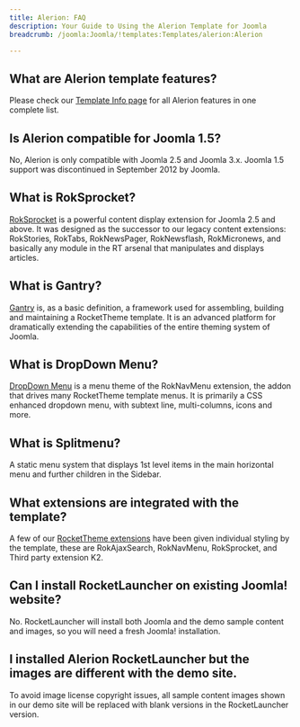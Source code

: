 ```yaml
---
title: Alerion: FAQ
description: Your Guide to Using the Alerion Template for Joomla
breadcrumb: /joomla:Joomla/!templates:Templates/alerion:Alerion

---
```


What are Alerion template features?
-----
Please check our [Template Info page][features] for all Alerion features in one complete list.

Is Alerion compatible for Joomla 1.5?
-----
No, Alerion is only compatible with Joomla 2.5 and Joomla 3.x. Joomla 1.5 support was discontinued in September 2012 by Joomla.

What is RokSprocket?
-----
[RokSprocket][roksprocket] is a powerful content display extension for Joomla 2.5 and above. It was designed as the successor to our legacy content extensions: RokStories, RokTabs, RokNewsPager, RokNewsflash, RokMicronews, and basically any module in the RT arsenal that manipulates and displays articles.

What is Gantry?
-----
[Gantry][gantry] is, as a basic definition, a framework used for assembling, building and maintaining a RocketTheme template. It is an advanced platform for dramatically extending the capabilities of the entire theming system of Joomla.

What is DropDown Menu?
-----
[DropDown Menu][dropdown] is a menu theme of the RokNavMenu extension, the addon that drives many RocketTheme template menus. It is primarily a CSS enhanced dropdown menu, with subtext line, multi-columns, icons and more.

What is Splitmenu?
-----
A static menu system that displays 1st level items in the main horizontal menu and further children in the Sidebar.

What extensions are integrated with the template?
-----
A few of our [RocketTheme extensions][extensions] have been given individual styling by the template, these are RokAjaxSearch, RokNavMenu, RokSprocket, and Third party extension K2.

Can I install RocketLauncher on existing Joomla! website?
-----
No. RocketLauncher will install both Joomla and the demo sample content and images, so you will need a fresh Joomla! installation.

I installed Alerion RocketLauncher but the images are different with the demo site.
-----
To avoid image license copyright issues, all sample content images shown in our demo site will be replaced with blank versions in the RocketLauncher version.

[gantry]: http://gantry.org/
[features]: http://demo.rockettheme.com/joomla-templates/Alerion/features
[font]: http://www.fontsquirrel.com/fonts/ubuntu
[forum]: http://www.rockettheme.com/forum/joomla-template-alerion
[roksprocket]: http://www.rockettheme.com/joomla/extensions/roksprocket
[dropdown]: http://demo.rockettheme.com/joomla-templates/Alerion/features/menu-options
[splitmenu]: http://demo.rockettheme.com/joomla-templates/Alerion/features/menu-options
[extensions]: http://demo.rockettheme.com/joomla-templates/Alerion/features/extensions